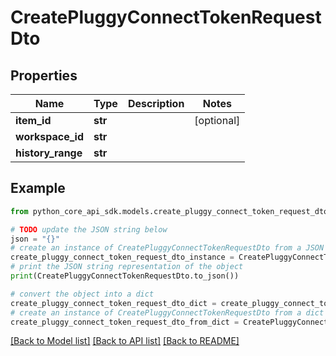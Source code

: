 # CreatePluggyConnectTokenRequestDto


## Properties

Name | Type | Description | Notes
------------ | ------------- | ------------- | -------------
**item_id** | **str** |  | [optional] 
**workspace_id** | **str** |  | 
**history_range** | **str** |  | 

## Example

```python
from python_core_api_sdk.models.create_pluggy_connect_token_request_dto import CreatePluggyConnectTokenRequestDto

# TODO update the JSON string below
json = "{}"
# create an instance of CreatePluggyConnectTokenRequestDto from a JSON string
create_pluggy_connect_token_request_dto_instance = CreatePluggyConnectTokenRequestDto.from_json(json)
# print the JSON string representation of the object
print(CreatePluggyConnectTokenRequestDto.to_json())

# convert the object into a dict
create_pluggy_connect_token_request_dto_dict = create_pluggy_connect_token_request_dto_instance.to_dict()
# create an instance of CreatePluggyConnectTokenRequestDto from a dict
create_pluggy_connect_token_request_dto_from_dict = CreatePluggyConnectTokenRequestDto.from_dict(create_pluggy_connect_token_request_dto_dict)
```
[[Back to Model list]](../README.md#documentation-for-models) [[Back to API list]](../README.md#documentation-for-api-endpoints) [[Back to README]](../README.md)


